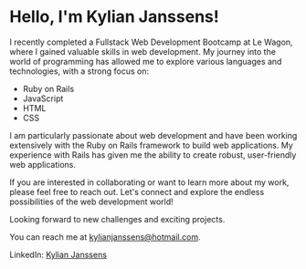 # Hello, I'm Kylian Janssens!

I recently completed a Fullstack Web Development Bootcamp at Le Wagon, where I gained valuable skills in web development. My journey into the world of programming has allowed me to explore various languages and technologies, with a strong focus on:

- Ruby on Rails
- JavaScript
- HTML
- CSS

I am particularly passionate about web development and have been working extensively with the Ruby on Rails framework to build web applications. My experience with Rails has given me the ability to create robust, user-friendly web applications.

If you are interested in collaborating or want to learn more about my work, please feel free to reach out. Let's connect and explore the endless possibilities of the web development world!

Looking forward to new challenges and exciting projects.

You can reach me at [kylianjanssens@hotmail.com](mailto:your_kylianjanssens@hotmail.com).

LinkedIn: [Kylian Janssens](https://www.linkedin.com/in/kylianjanssens/)
